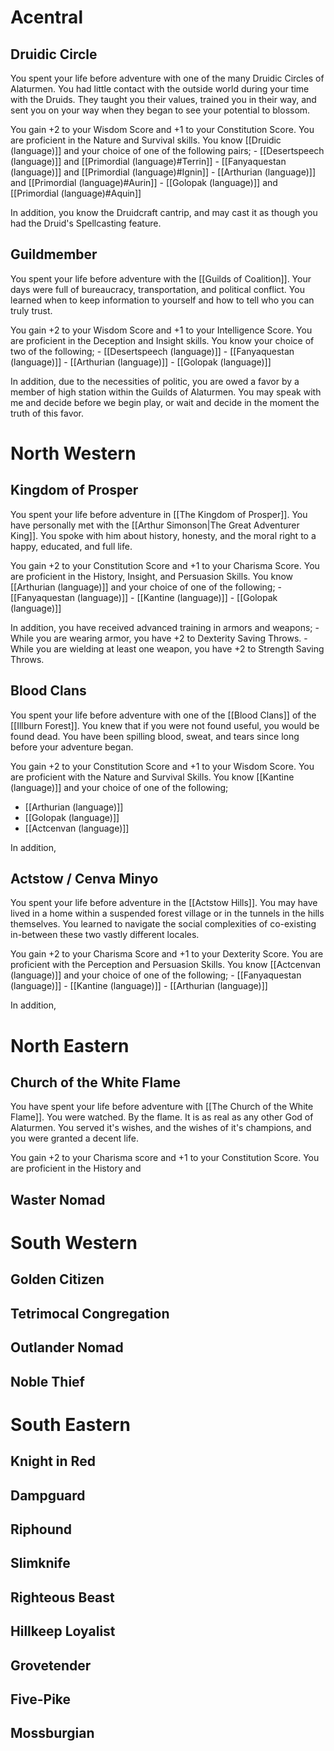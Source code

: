 # Acentral
## Druidic Circle

You spent your life before adventure with one of the many Druidic Circles of Alaturmen. You had little contact with the outside world during your time with the Druids. They taught you their values, trained you in their way, and sent you on your way when they began to see your potential to blossom.

You gain +2 to your Wisdom Score and +1 to your Constitution Score. You are proficient in the Nature and Survival skills. You know [[Druidic (language)]] and your choice of one of the following pairs;
	- [[Desertspeech (language)]] and [[Primordial (language)#Terrin]]
	- [[Fanyaquestan (language)]] and [[Primordial (language)#Ignin]]
	- [[Arthurian (language)]] and [[Primordial (language)#Aurin]]
	- [[Golopak (language)]] and [[Primordial (language)#Aquin]]

In addition, you know the Druidcraft cantrip, and may cast it as though you had the Druid's Spellcasting feature.

## Guildmember

You spent your life before adventure with the [[Guilds of Coalition]]. Your days were full of bureaucracy, transportation, and political conflict. You learned when to keep information to yourself and how to tell who you can truly trust.

You gain +2 to your Wisdom Score and +1 to your Intelligence Score. You are proficient in the Deception and Insight skills. You know your choice of two of the following;
	- [[Desertspeech (language)]]
	- [[Fanyaquestan (language)]]
	- [[Arthurian (language)]]
	- [[Golopak (language)]]

In addition, due to the necessities of politic, you are owed a favor by a member of high station within the Guilds of Alaturmen. You may speak with me and decide before we begin play, or wait and decide in the moment the truth of this favor.

# North Western
## Kingdom of Prosper

You spent your life before adventure in [[The Kingdom of Prosper]]. You have personally met with the [[Arthur Simonson|The Great Adventurer King]]. You spoke with him about history, honesty, and the moral right to a happy, educated, and full life. 

You gain +2 to your Constitution Score and +1 to your Charisma Score. You are proficient in the History, Insight, and Persuasion Skills. You know [[Arthurian (language)]] and your choice of one of the following;
	- [[Fanyaquestan (language)]]
	- [[Kantine (language)]]
	- [[Golopak (language)]]

In addition, you have received advanced training in armors and weapons;
	- While you are wearing armor, you have +2 to Dexterity Saving Throws.
	- While you are wielding at least one weapon, you have +2 to Strength Saving Throws.

## Blood Clans

You spent your life before adventure with one of the [[Blood Clans]] of the [[Illburn Forest]]. You knew that if you were not found useful, you would be found dead. You have been spilling blood, sweat, and tears since long before your adventure began.

You gain +2 to your Constitution Score and +1 to your Wisdom Score. You are proficient with the Nature and Survival Skills. You know [[Kantine (language)]] and your choice of one of the following;
- [[Arthurian (language)]]
- [[Golopak (language)]]
- [[Actcenvan (language)]]

In addition, 

## Actstow / Cenva Minyo

You spent your life before adventure in the [[Actstow Hills]]. You may have lived in a home within a suspended forest village or in the tunnels in the hills themselves. You learned to navigate the social complexities of co-existing in-between these two vastly different locales.

You gain +2 to your Charisma Score and +1 to your Dexterity Score. You are proficient with the Perception and Persuasion Skills. You know [[Actcenvan (language)]] and your choice of one of the following;
	- [[Fanyaquestan (language)]]
	- [[Kantine (language)]]
	- [[Arthurian (language)]]

In addition,

# North Eastern
## Church of the White Flame

You have spent your life before adventure with [[The Church of the White Flame]]. You were watched. By the flame. It is as real as any other God of Alaturmen. You served it's wishes, and the wishes of it's champions, and you were granted a decent life.

You gain +2 to your Charisma score and +1 to your Constitution Score. You are proficient in the History and 

## Waster Nomad
# South Western
## Golden Citizen
## Tetrimocal Congregation
## Outlander Nomad
## Noble Thief
# South Eastern
## Knight in Red
## Dampguard
## Riphound
## Slimknife
## Righteous Beast
## Hillkeep Loyalist
## Grovetender
## Five-Pike
## Mossburgian